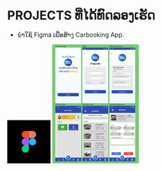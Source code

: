 # PROJECTS ທີ່ໄດ້ທົດລອງເຮັດ 
+ ນຳໃຊ້ Figma ເພື່ອສ້າງ Carbooking App.
<img src='/img/figma-icon.png' width='100'>

<img src='/img/carbooking1.png' width='200'>
